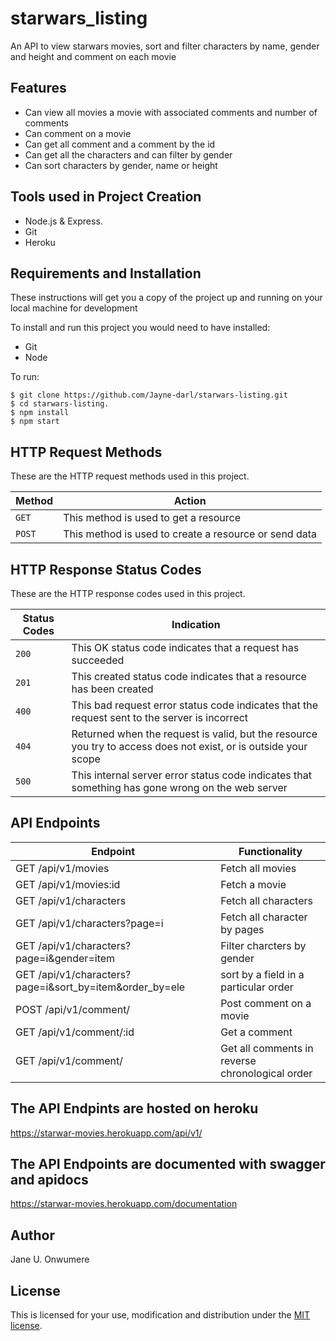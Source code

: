 # starwars_listing

An API to view starwars movies, sort and filter characters by name, gender and height and comment on each movie

## Features
* Can view all movies a movie with associated comments and number of comments
* Can comment on a movie
* Can get all comment and a comment by the id
* Can get all the characters and can filter by gender
* Can sort characters by gender, name or height


## Tools used in Project Creation
* Node.js & Express.
* Git
* Heroku

## Requirements and Installation
These instructions will get you a copy of the project up and running on your local machine for development

To install and run this project you would need to have installed:
* Git
* Node 

To run: 

``` 
$ git clone https://github.com/Jayne-darl/starwars-listing.git
$ cd starwars-listing.
$ npm install
$ npm start 
```

## HTTP Request Methods

These are the HTTP request methods used in this project.

| Method	| Action |
| --- | --- |
| `GET` |	This method is used to get a resource|
| `POST`	| This method is used to create a resource or send data |

## HTTP Response Status Codes

These are the HTTP response codes used in this project.

| Status Codes | Indication |
| --- | --- |
| `200` |	This OK status code indicates that a request has succeeded |
| `201` |	This created status code indicates that a resource has been created |
| `400` |	This bad request error status code indicates that the request sent to the server is incorrect |
| `404` |	Returned when the request is valid, but the resource you try to access does not exist, or is outside your scope |
| `500` |	This internal server error status code indicates that something has gone wrong on the web server |

## API Endpoints
| Endpoint |	Functionality |
| --- | --- |
| GET /api/v1/movies |	Fetch all movies |
| GET /api/v1/movies:id |	Fetch a movie |
| GET /api/v1/characters |	Fetch all characters |
| GET /api/v1/characters?page=i |	Fetch all character by pages |
| GET /api/v1/characters?page=i&gender=item |	Filter charcters by gender |
| GET /api/v1/characters?page=i&sort_by=item&order_by=ele |	sort by a field in a particular order |
| POST /api/v1/comment/	| Post comment on a movie |
| GET /api/v1/comment/:id	| Get a comment |
| GET /api/v1/comment/ | Get all comments in reverse chronological order |

## The API Endpints are hosted on heroku
https://starwar-movies.herokuapp.com/api/v1/

## The API Endpoints are documented with swagger and apidocs
https://starwar-movies.herokuapp.com/documentation

## Author
Jane U. Onwumere

## License
This is licensed for your use, modification and distribution under the [MIT license](https://opensource.org/licenses/MIT).
